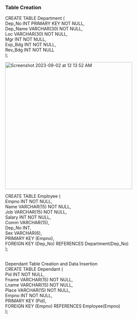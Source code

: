 ### Table Creation
CREATE TABLE Department (
<br>    Dep_No INT PRIMARY KEY NOT NULL,
<br>    Dep_Name VARCHAR(30) NOT NULL,
<br>    Loc VARCHAR(30) NOT NULL,
<br>    Mgr INT NOT NULL,
<br>    Exp_Bdg INT NOT NULL,
<br>    Rev_Bdg INT NOT NULL
<br>);

<img width="409" alt="Screenshot 2023-09-02 at 12 13 52 AM" src="https://github.com/AnnaTheSloth284/S5_KTU_DBMS_Lab/assets/112563080/d3aad4b6-6aa7-46a9-8709-8bed6ec32386">

CREATE TABLE Employee (
<br>    Empno INT NOT NULL,
<br>    Name VARCHAR(15) NOT NULL,
<br>    Job VARCHAR(15) NOT NULL,
<br>    Salary INT NOT NULL,
<br>    Comm VARCHAR(15),
<br>    Dep_No INT,
<br>    Sex VARCHAR(6),
<br>    PRIMARY KEY (Empno),
<br>    FOREIGN KEY (Dep_No) REFERENCES Department(Dep_No)
<br>);


<br>Dependant Table Creation and Data Insertion
<br>CREATE TABLE Dependant (
<br>    Pid INT NOT NULL,
<br>    Fname VARCHAR(15) NOT NULL,
<br>    Lname VARCHAR(15) NOT NULL,
<br>    Place VARCHAR(15) NOT NULL,
<br>    Empno INT NOT NULL,
<br>    PRIMARY KEY (Pid),
<br>    FOREIGN KEY (Empno) REFERENCES Employee(Empno)
<br>);
